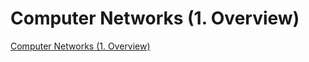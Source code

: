 # Computer Networks (1. Overview)
[Computer Networks (1. Overview)](https://aiwithcloud.com/2022/09/15/computer_networks_1-_overview/)